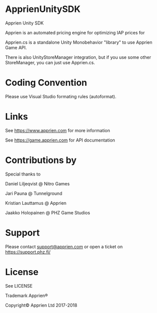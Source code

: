 # ApprienUnitySDK
Apprien Unity SDK

Apprien is an automated pricing engine for optimizing IAP prices for 

Apprien.cs is a standalone Unity Monobehavior "library" to use Apprien Game API.

There is also UnityStoreManager integration, but if you use some other StoreManager, you can just use Apprien.cs.

# Coding Convention

Please use Visual Studio formating rules (autoformat).

# Links

See https://www.apprien.com for more information

See https://game.apprien.com for API documentation

# Contributions by

Special thanks to

Daniel Liljeqvist @ Nitro Games

Jari Pauna @ Tunnelground

Kristian Lauttamus @ Apprien

Jaakko Holopainen @ PHZ Game Studios

# Support
Please contact support@apprien.com or open a ticket on https://support.phz.fi/

# License
See LICENSE

Trademark Apprien®
 
Copyright© Apprien Ltd 2017-2018

